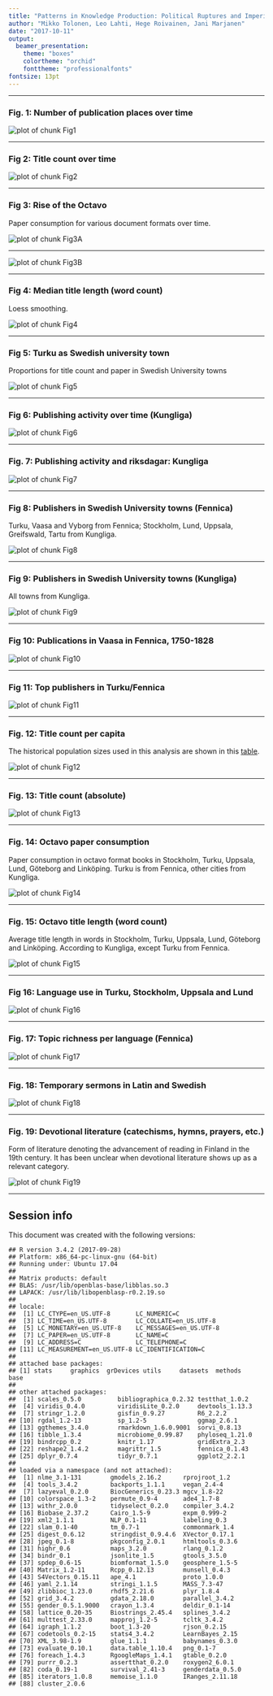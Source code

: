 ```yaml
---
title: "Patterns in Knowledge Production: Political Ruptures and Imperial Dynamics Shaping Public Discourse in Sweden and Finland, 1640–1828"
author: "Mikko Tolonen, Leo Lahti, Hege Roivainen, Jani Marjanen"
date: "2017-10-11"
output: 
  beamer_presentation:
    theme: "boxes"
    colortheme: "orchid"
    fonttheme: "professionalfonts"
fontsize: 13pt
---
```







---


### Fig. 1: Number of publication places over time

![plot of chunk Fig1](20170201_manuscript/Fig1-1.png)

---


### Fig 2: Title count over time

![plot of chunk Fig2](20170201_manuscript/Fig2-1.png)

---

### Fig 3: Rise of the Octavo

Paper consumption for various document formats over time.



![plot of chunk Fig3A](20170201_manuscript/Fig3A-1.png)

---

![plot of chunk Fig3B](20170201_manuscript/Fig3B-1.png)

---


### Fig 4: Median title length (word count)

Loess smoothing.

![plot of chunk Fig4](20170201_manuscript/Fig4-1.png)

---


### Fig 5: Turku as Swedish university town

Proportions for title count and paper in Swedish University towns
 
![plot of chunk Fig5](20170201_manuscript/Fig5-1.png)

---


### Fig 6: Publishing activity over time (Kungliga)

![plot of chunk Fig6](20170201_manuscript/Fig6-1.png)

---


### Fig. 7: Publishing activity and riksdagar: Kungliga

![plot of chunk Fig7](20170201_manuscript/Fig7-1.png)

---


### Fig 8: Publishers in Swedish University towns (Fennica)

Turku, Vaasa and Vyborg from Fennica; Stockholm, Lund, Uppsala, Greifswald, Tartu from Kungliga.

![plot of chunk Fig8](20170201_manuscript/Fig8-1.png)

---

### Fig 9: Publishers in Swedish University towns (Kungliga)

All towns from Kungliga.

![plot of chunk Fig9](20170201_manuscript/Fig9-1.png)

---


### Fig 10: Publications in Vaasa in Fennica, 1750-1828


![plot of chunk Fig10](20170201_manuscript/Fig10-1.png)

---


### Fig 11: Top publishers in Turku/Fennica

![plot of chunk Fig11](20170201_manuscript/Fig11-1.png)

---



### Fig. 12: Title count per capita

The historical population sizes used in this analysis are shown in this [table](https://github.com/rOpenGov/bibliographica/blob/master/inst/extdata/population_sizes_in_cities.csv).

![plot of chunk Fig12](20170201_manuscript/Fig12-1.png)

---



### Fig. 13: Title count (absolute)

![plot of chunk Fig13](20170201_manuscript/Fig13-1.png)

---




### Fig. 14: Octavo paper consumption

Paper consumption in octavo format books in Stockholm, Turku, Uppsala,
Lund, Göteborg and Linköping. Turku is from Fennica, other cities from
Kungliga.

![plot of chunk Fig14](20170201_manuscript/Fig14-1.png)


---


### Fig. 15: Octavo title length (word count)

Average title length in words in Stockholm, Turku, Uppsala, Lund,
Göteborg and Linköping. According to Kungliga, except Turku from
Fennica. 

![plot of chunk Fig15](20170201_manuscript/Fig15-1.png)

---


### Fig 16: Language use in Turku, Stockholm, Uppsala and Lund

![plot of chunk Fig16](20170201_manuscript/Fig16-1.png)

---


### Fig. 17: Topic richness per language (Fennica)

![plot of chunk Fig17](20170201_manuscript/Fig17-1.png)

---


### Fig. 18: Temporary sermons in Latin and Swedish

![plot of chunk Fig18](20170201_manuscript/Fig18-1.png)

---


### Fig. 19: Devotional literature (catechisms, hymns, prayers, etc.) 

Form of literature denoting the advancement of reading in Finland in the 19th century. It has been unclear when devotional literature  shows up as a relevant category.

![plot of chunk Fig19](20170201_manuscript/Fig19-1.png)

---



## Session info

This document was created with the following versions:


```
## R version 3.4.2 (2017-09-28)
## Platform: x86_64-pc-linux-gnu (64-bit)
## Running under: Ubuntu 17.04
## 
## Matrix products: default
## BLAS: /usr/lib/openblas-base/libblas.so.3
## LAPACK: /usr/lib/libopenblasp-r0.2.19.so
## 
## locale:
##  [1] LC_CTYPE=en_US.UTF-8       LC_NUMERIC=C              
##  [3] LC_TIME=en_US.UTF-8        LC_COLLATE=en_US.UTF-8    
##  [5] LC_MONETARY=en_US.UTF-8    LC_MESSAGES=en_US.UTF-8   
##  [7] LC_PAPER=en_US.UTF-8       LC_NAME=C                 
##  [9] LC_ADDRESS=C               LC_TELEPHONE=C            
## [11] LC_MEASUREMENT=en_US.UTF-8 LC_IDENTIFICATION=C       
## 
## attached base packages:
## [1] stats     graphics  grDevices utils     datasets  methods   base     
## 
## other attached packages:
##  [1] scales_0.5.0          bibliographica_0.2.32 testthat_1.0.2       
##  [4] viridis_0.4.0         viridisLite_0.2.0     devtools_1.13.3      
##  [7] stringr_1.2.0         gisfin_0.9.27         R6_2.2.2             
## [10] rgdal_1.2-13          sp_1.2-5              ggmap_2.6.1          
## [13] ggthemes_3.4.0        rmarkdown_1.6.0.9001  sorvi_0.8.13         
## [16] tibble_1.3.4          microbiome_0.99.87    phyloseq_1.21.0      
## [19] bindrcpp_0.2          knitr_1.17            gridExtra_2.3        
## [22] reshape2_1.4.2        magrittr_1.5          fennica_0.1.43       
## [25] dplyr_0.7.4           tidyr_0.7.1           ggplot2_2.2.1        
## 
## loaded via a namespace (and not attached):
##  [1] nlme_3.1-131        gmodels_2.16.2      rprojroot_1.2      
##  [4] tools_3.4.2         backports_1.1.1     vegan_2.4-4        
##  [7] lazyeval_0.2.0      BiocGenerics_0.23.3 mgcv_1.8-22        
## [10] colorspace_1.3-2    permute_0.9-4       ade4_1.7-8         
## [13] withr_2.0.0         tidyselect_0.2.0    compiler_3.4.2     
## [16] Biobase_2.37.2      Cairo_1.5-9         expm_0.999-2       
## [19] xml2_1.1.1          NLP_0.1-11          labeling_0.3       
## [22] slam_0.1-40         tm_0.7-1            commonmark_1.4     
## [25] digest_0.6.12       stringdist_0.9.4.6  XVector_0.17.1     
## [28] jpeg_0.1-8          pkgconfig_2.0.1     htmltools_0.3.6    
## [31] highr_0.6           maps_3.2.0          rlang_0.1.2        
## [34] bindr_0.1           jsonlite_1.5        gtools_3.5.0       
## [37] spdep_0.6-15        biomformat_1.5.0    geosphere_1.5-5    
## [40] Matrix_1.2-11       Rcpp_0.12.13        munsell_0.4.3      
## [43] S4Vectors_0.15.11   ape_4.1             proto_1.0.0        
## [46] yaml_2.1.14         stringi_1.1.5       MASS_7.3-47        
## [49] zlibbioc_1.23.0     rhdf5_2.21.6        plyr_1.8.4         
## [52] grid_3.4.2          gdata_2.18.0        parallel_3.4.2     
## [55] gender_0.5.1.9000   crayon_1.3.4        deldir_0.1-14      
## [58] lattice_0.20-35     Biostrings_2.45.4   splines_3.4.2      
## [61] multtest_2.33.0     mapproj_1.2-5       tcltk_3.4.2        
## [64] igraph_1.1.2        boot_1.3-20         rjson_0.2.15       
## [67] codetools_0.2-15    stats4_3.4.2        LearnBayes_2.15    
## [70] XML_3.98-1.9        glue_1.1.1          babynames_0.3.0    
## [73] evaluate_0.10.1     data.table_1.10.4   png_0.1-7          
## [76] foreach_1.4.3       RgoogleMaps_1.4.1   gtable_0.2.0       
## [79] purrr_0.2.3         assertthat_0.2.0    roxygen2_6.0.1     
## [82] coda_0.19-1         survival_2.41-3     genderdata_0.5.0   
## [85] iterators_1.0.8     memoise_1.1.0       IRanges_2.11.18    
## [88] cluster_2.0.6
```





